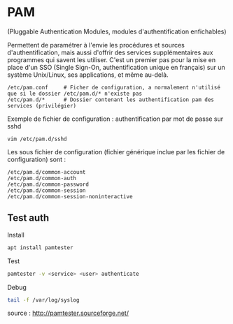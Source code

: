 # PAM

(Pluggable Authentication Modules, modules d'authentification enfichables)

Permettent de paramétrer à l'envie les procédures et sources d'authentification, mais aussi d'offrir des services supplémentaires aux programmes qui savent les utiliser. C'est un premier pas pour la mise en place d'un SSO (Single Sign-On, authentification unique en français) sur un système Unix/Linux, ses applications, et même au-delà.

	/etc/pam.conf     # Ficher de configuration, a normalement n'utilisé que si le dossier /etc/pam.d/* n'existe pas
	/etc/pam.d/*      # Dossier contenant les authentification pam des services (privilégier)


Exemple de fichier de configuration : authentification par mot de passe sur sshd

	vim /etc/pam.d/sshd

Les sous fichier de configuration (fichier générique inclue par les fichier de configuration) sont :

	/etc/pam.d/common-account
	/etc/pam.d/common-auth
	/etc/pam.d/common-password
	/etc/pam.d/common-session
	/etc/pam.d/common-session-noninteractive


## Test auth
Install
```bash
apt install pamtester
```
Test
```bash
pamtester -v <service> <user> authenticate
```
Debug
```bash
tail -f /var/log/syslog
```
source : http://pamtester.sourceforge.net/
